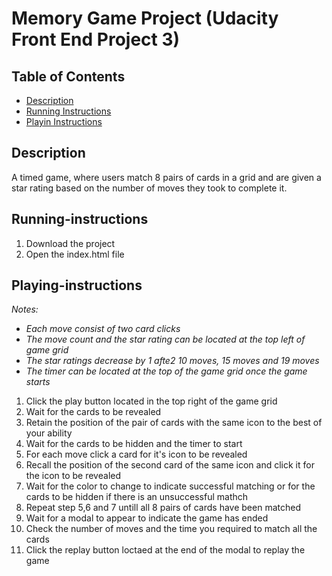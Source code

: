 # Memory Game Project (Udacity Front End Project 3)

## Table of Contents

* [Description](#description)
* [Running Instructions](#running-instructions)
* [Playin Instructions](#playing-instructions)

## Description

A timed game, where users match 8 pairs of cards in a grid and are given a star rating based on the number of moves they took to complete it.

## Running-instructions

1. Download the project
2. Open the index.html file

## Playing-instructions

 _Notes:_

 + _Each move consist of two card clicks_
 + _The move count and the star rating can be located at the top left of game grid_
 + _The star ratings decrease by 1 afte2 10 moves, 15 moves and 19 moves_
 + _The timer can be located at the top of the game grid once the game starts_

1. Click the play button located in the top right of the game grid
2. Wait for the cards to be revealed
3. Retain the position of the pair of cards with the same icon to the best of your ability
4. Wait for the cards to be hidden and the timer to start
5. For each move click a card for it's icon to be revealed
6. Recall the position of the second card of the same icon and click it for the icon to be revealed
7. Wait for the  color to change to indicate successful matching or for the cards to be hidden if there is an unsuccessful mathch
8. Repeat step 5,6 and 7 untill all 8 pairs of cards have been matched
9. Wait for a modal to appear to indicate the game has ended
10. Check the number of moves and the time you required to match all the cards
11. Click the replay button loctaed at the end of the modal to replay the game
